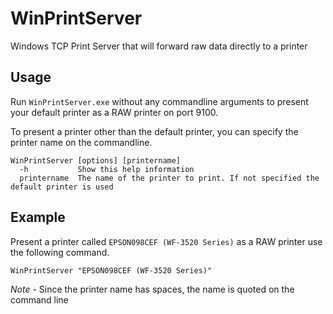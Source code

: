 # WinPrintServer
Windows TCP Print Server that will forward raw data directly to a printer

## Usage
Run `WinPrintServer.exe` without any commandline arguments to present your default printer as a RAW printer on port 9100.

To present a printer other than the default printer, you can specify the printer name on the commandline.

```
WinPrintServer [options] [printername]
  -h           Show this help information
  printername  The name of the printer to print. If not specified the default printer is used
```

## Example

Present a printer called `EPSON098CEF (WF-3520 Series)` as a RAW printer use the following command. 

```
WinPrintServer "EPSON098CEF (WF-3520 Series)"
```

*Note* - Since the printer name has spaces, the name is quoted on the command line